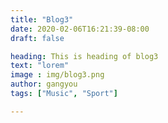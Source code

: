 ```yaml
---
title: "Blog3"
date: 2020-02-06T16:21:39-08:00
draft: false

heading: This is heading of blog3
text: "lorem"
image : img/blog3.png
author: gangyou
tags: ["Music", "Sport"]

---
```


